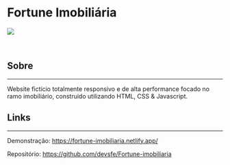 # Fortune Imobiliária
<p>
    <img src="https://user-images.githubusercontent.com/58652794/103569004-51919d80-4ea5-11eb-9fdb-bdf747a923d6.gif">
</p>
<br>
<h2>Sobre</h2>
<hr>
<p>Website fictício totalmente responsivo e de alta performance focado no ramo imobiliário, construido utilizando HTML, CSS & Javascript.</p>
<h2>Links</h2>
<hr>
<p>Demonstração: <a href="https://fortune-imobiliaria.netlify.app/">https://fortune-imobiliaria.netlify.app/ </a></p>
<p>Repositório: <a href="https://github.com/devsfe/Fortune-imobiliaria">https://github.com/devsfe/Fortune-imobiliaria </a></p>
